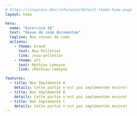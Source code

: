 ```yaml
---
# https://vitepress.dev/reference/default-theme-home-page
layout: home

hero:
  name: "Excercice 16"
  text: "Revue de code documentée"
  tagline: Nos revues de code
  actions:
    - theme: brand
      text: Noa Pelletier
      link: /noa-pelletier
    - theme: alt
      text: Mathieu Lemoyne
      link: /Mathieu-lemoyne

features:
  - title: Non Implémenté A
    details: Cette partie n'est pas implémentée encore!
  - title: Non Implémenté B
    details: Cette partie n'est pas implémentée encore!
  - title: Non Implémenté C
    details: Cette partie n'est pas implémentée encore!
---
```

